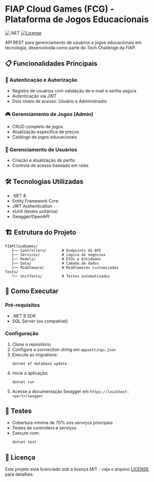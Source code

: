 # FIAP Cloud Games (FCG) - Plataforma de Jogos Educacionais

![.NET](https://img.shields.io/badge/.NET-8-512BD4?logo=dotnet)
[![License](https://img.shields.io/badge/license-MIT-blue.svg)](LICENSE)

API REST para gerenciamento de usuários e jogos educacionais em tecnologia, desenvolvida como parte do Tech Challenge da FIAP.

## 📋 Funcionalidades Principais

### 🔐 Autenticação e Autorização
- Registro de usuários com validação de e-mail e senha segura
- Autenticação via JWT
- Dois níveis de acesso: Usuário e Administrador

### 🎮 Gerenciamento de Jogos (Admin)
- CRUD completo de jogos
- Atualização específica de preços
- Catálogo de jogos educacionais

### 👥 Gerenciamento de Usuários
- Criação e atualização de perfis
- Controle de acesso baseado em roles

## 🛠️ Tecnologias Utilizadas
- .NET 8
- Entity Framework Core
- JWT Authentication
- xUnit (testes unitários)
- Swagger/OpenAPI

## 🏗️ Estrutura do Projeto

```
FIAPCloudGames/
   ├── Controllers/       # Endpoints da API
   ├── Services/          # Lógica de negócios
   ├── Models/            # DTOs e Entidades
   ├── Data/              # Camada de dados
   ├── Middleware/        # Middlewares customizados
Tests/
   └── UnitTests/         # Testes automatizados
```

## 🚀 Como Executar

### Pré-requisitos
- .NET 8 SDK
- SQL Server (ou compatível)

### Configuração
1. Clone o repositório
2. Configure a connection string em `appsettings.json`
3. Execute as migrations:
   ```bash
   dotnet ef database update
   ```
4. Inicie a aplicação:
   ```bash
   dotnet run
   ```
5. Acesse a documentação Swagger em `https://localhost:<port>/swagger`

## 🧪 Testes
- Cobertura mínima de 70% nos serviços principais
- Testes de controllers e serviços
- Execute com:
  ```bash
  dotnet test
  ```

## 📄 Licença
Este projeto está licenciado sob a licença MIT - veja o arquivo [LICENSE](LICENSE) para detalhes.
